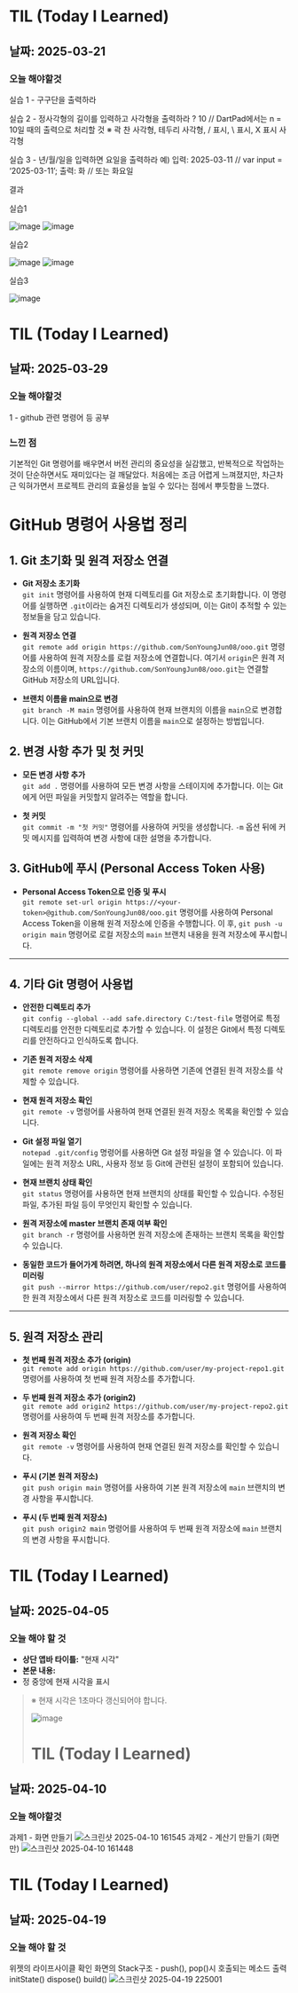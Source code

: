 # TIL (Today I Learned)
## 날짜: 2025-03-21
### 오늘 해야할것
실습 1 - 구구단을 출력하라

실습 2 - 정사각형의 길이를 입력하고 사각형을 출력하라
? 10 // DartPad에서는 n = 10일 때의 출력으로 처리할 것
※ 곽 찬 사각형, 테두리 사각형, / 표시, \ 표시, X 표시 사각형

실습 3 - 년/월/일을 입력하면 요일을 출력하라 예)
입력: 2025-03-11 // var input = ‘2025-03-11’;
출력: 화 // 또는 화요일
 
결과   

실습1

![image](https://github.com/user-attachments/assets/ea3cb9da-cd8b-4d4a-8732-3411dc161122)
![image](https://github.com/user-attachments/assets/ba7f4d6a-0c1d-4cc2-b15a-851c809cb687)


실습2

![image](https://github.com/user-attachments/assets/c62f4142-234c-41bb-a9fd-9db6ed28d164)
![image](https://github.com/user-attachments/assets/90d8fec3-973b-446a-9d32-afec1b43f8dd)


실습3

![image](https://github.com/user-attachments/assets/fa8499ad-94ef-4728-bbdc-f091f54f633f)

# TIL (Today I Learned)
## 날짜: 2025-03-29
### 오늘 해야할것
1 - github 관련 명령어 등 공부
### 느낀 점
기본적인 Git 명령어를 배우면서 버전 관리의 중요성을 실감했고, 반복적으로 작업하는 것이 단순하면서도 재미있다는 걸 깨달았다. 처음에는 조금 어렵게 느껴졌지만, 차근차근 익혀가면서 프로젝트 관리의 효율성을 높일 수 있다는 점에서 뿌듯함을 느꼈다.
# GitHub 명령어 사용법 정리

## 1. Git 초기화 및 원격 저장소 연결
- **Git 저장소 초기화**  
  `git init` 명령어를 사용하여 현재 디렉토리를 Git 저장소로 초기화합니다. 이 명령어를 실행하면 `.git`이라는 숨겨진 디렉토리가 생성되며, 이는 Git이 추적할 수 있는 정보들을 담고 있습니다.

- **원격 저장소 연결**  
  `git remote add origin https://github.com/SonYoungJun08/ooo.git` 명령어를 사용하여 원격 저장소를 로컬 저장소에 연결합니다. 여기서 `origin`은 원격 저장소의 이름이며, `https://github.com/SonYoungJun08/ooo.git`는 연결할 GitHub 저장소의 URL입니다.

- **브랜치 이름을 main으로 변경**  
  `git branch -M main` 명령어를 사용하여 현재 브랜치의 이름을 `main`으로 변경합니다. 이는 GitHub에서 기본 브랜치 이름을 `main`으로 설정하는 방법입니다.

## 2. 변경 사항 추가 및 첫 커밋
- **모든 변경 사항 추가**  
  `git add .` 명령어를 사용하여 모든 변경 사항을 스테이지에 추가합니다. 이는 Git에게 어떤 파일을 커밋할지 알려주는 역할을 합니다.

- **첫 커밋**  
  `git commit -m "첫 커밋"` 명령어를 사용하여 커밋을 생성합니다. `-m` 옵션 뒤에 커밋 메시지를 입력하여 변경 사항에 대한 설명을 추가합니다.

## 3. GitHub에 푸시 (Personal Access Token 사용)
- **Personal Access Token으로 인증 및 푸시**  
  `git remote set-url origin https://<your-token>@github.com/SonYoungJun08/ooo.git` 명령어를 사용하여 Personal Access Token을 이용해 원격 저장소에 인증을 수행합니다. 이 후, `git push -u origin main` 명령어로 로컬 저장소의 `main` 브랜치 내용을 원격 저장소에 푸시합니다.

---

## 4. 기타 Git 명령어 사용법

- **안전한 디렉토리 추가**  
  `git config --global --add safe.directory C:/test-file` 명령어로 특정 디렉토리를 안전한 디렉토리로 추가할 수 있습니다. 이 설정은 Git에서 특정 디렉토리를 안전하다고 인식하도록 합니다.

- **기존 원격 저장소 삭제**  
  `git remote remove origin` 명령어를 사용하면 기존에 연결된 원격 저장소를 삭제할 수 있습니다.

- **현재 원격 저장소 확인**  
  `git remote -v` 명령어를 사용하여 현재 연결된 원격 저장소 목록을 확인할 수 있습니다.

- **Git 설정 파일 열기**  
  `notepad .git/config` 명령어를 사용하면 Git 설정 파일을 열 수 있습니다. 이 파일에는 원격 저장소 URL, 사용자 정보 등 Git에 관련된 설정이 포함되어 있습니다.

- **현재 브랜치 상태 확인**  
  `git status` 명령어를 사용하면 현재 브랜치의 상태를 확인할 수 있습니다. 수정된 파일, 추가된 파일 등이 무엇인지 확인할 수 있습니다.

- **원격 저장소에 master 브랜치 존재 여부 확인**  
  `git branch -r` 명령어를 사용하면 원격 저장소에 존재하는 브랜치 목록을 확인할 수 있습니다.

- **동일한 코드가 들어가게 하려면, 하나의 원격 저장소에서 다른 원격 저장소로 코드를 미러링**  
  `git push --mirror https://github.com/user/repo2.git` 명령어를 사용하여 한 원격 저장소에서 다른 원격 저장소로 코드를 미러링할 수 있습니다.

---

## 5. 원격 저장소 관리

- **첫 번째 원격 저장소 추가 (origin)**  
  `git remote add origin https://github.com/user/my-project-repo1.git` 명령어를 사용하여 첫 번째 원격 저장소를 추가합니다.

- **두 번째 원격 저장소 추가 (origin2)**  
  `git remote add origin2 https://github.com/user/my-project-repo2.git` 명령어를 사용하여 두 번째 원격 저장소를 추가합니다.

- **원격 저장소 확인**  
  `git remote -v` 명령어를 사용하여 현재 연결된 원격 저장소를 확인할 수 있습니다.

- **푸시 (기본 원격 저장소)**  
  `git push origin main` 명령어를 사용하여 기본 원격 저장소에 `main` 브랜치의 변경 사항을 푸시합니다.

- **푸시 (두 번째 원격 저장소)**  
  `git push origin2 main` 명령어를 사용하여 두 번째 원격 저장소에 `main` 브랜치의 변경 사항을 푸시합니다.

# TIL (Today I Learned)
## 날짜: 2025-04-05

### 오늘 해야 할 것

- **상단 앱바 타이틀:** "현재 시각"
- **본문 내용:**
- 정 중앙에 현재 시각을 표시
> ※ 현재 시각은 1초마다 갱신되어야 합니다.
>
> ![image](https://github.com/user-attachments/assets/441161da-9e03-418f-aaf8-f62c72d8f834)
>
> # TIL (Today I Learned)
## 날짜: 2025-04-10
### 오늘 해야할것
과제1 - 화면 만들기
![스크린샷 2025-04-10 161545](https://github.com/user-attachments/assets/06dac2f2-09e6-4c3a-b35f-a9a8bbf35607)
과제2 - 계산기 만들기 (화면만)
![스크린샷 2025-04-10 161448](https://github.com/user-attachments/assets/1baf4bfb-f6b4-4173-b72d-a718ce345786)

# TIL (Today I Learned)
## 날짜: 2025-04-19

### 오늘 해야 할 것
위젯의 라이프사이클 확인
화면의 Stack구조 - push(), pop()시 호출되는 메소드 출력
initState()
dispose()
build()
![스크린샷 2025-04-19 225001](https://github.com/user-attachments/assets/14cb14e9-3a1b-4432-96cd-baf37eaed164)


  



